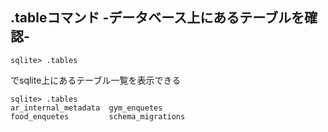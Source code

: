 ## .tableコマンド -データベース上にあるテーブルを確認-

```
sqlite> .tables
```
でsqlite上にあるテーブル一覧を表示できる

```
sqlite> .tables
ar_internal_metadata  gym_enquetes        
food_enquetes         schema_migrations  
```
